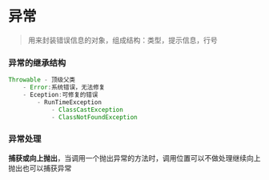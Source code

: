 # 异常

> 用来封装错误信息的对象，组成结构：类型，提示信息，行号

### 异常的继承结构

```java
Throwable - 顶级父类
    - Error:系统错误，无法修复
    - Eception:可修复的错误
        - RunTimeException
        	- ClassCastException
        	- ClassNotFoundException    
```

### 异常处理

**捕获或向上抛出**，当调用一个抛出异常的方法时，调用位置可以不做处理继续向上抛出也可以捕获异常

